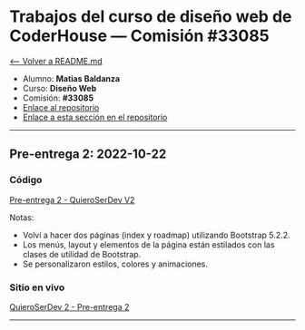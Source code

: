 # Trabajos del curso de diseño web de CoderHouse — Comisión #33085

[<-- Volver a README.md](../README.md)

- Alumno: **Matias Baldanza**
- Curso: **Diseño Web**
- Comisión: **#33085**
- [Enlace al repositorio](https://github.com/matiasbaldanza/coderhouse-diseno-web-33085)
- [Enlace a esta sección en el repositorio](https://github.com/matiasbaldanza/coderhouse-diseno-web-33085/tree/main/PreEntrega2-Baldanza)

<hr>

## Pre-entrega 2: 2022-10-22

### Código

[Pre-entrega 2 - QuieroSerDev V2](https://github.com/matiasbaldanza/coderhouse-diseno-web-33085/tree/main/PreEntrega2-Baldanza)

Notas:

- Volví a hacer dos páginas (index y roadmap) utilizando Bootstrap 5.2.2.
- Los menús, layout y elementos de la página están estilados con las clases de utilidad de Bootstrap.
- Se personalizaron estilos, colores y animaciones.

### Sitio en vivo

[QuieroSerDev 2 - Pre-entrega 2](https://matiasbaldanza.github.io/coderhouse-diseno-web-33085/PreEntrega2-Baldanza/)

<hr>
